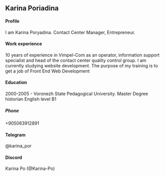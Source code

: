 ## Karina Poriadina
#### Profile
I am Karina Poryadina. Contact Center Manager, Entrepreneur.
#### Work experience 
10 years of experience in Vimpel-Com as an operator, information support specialist and head of the contact center quality control group.
I am currently studying website development. The purpose of my training is to get a job of Front End Web Development
#### Education
2000-2005 - Voronezh State Pedagogical University. Master Degree historian
English level B1
##### Phone
+905063912891
#### Telegram
@karina_por
#### Discord
Karina Po (@Karina-Po)